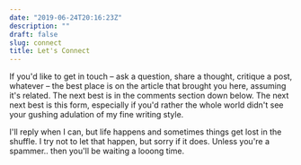 ```yaml
---
date: "2019-06-24T20:16:23Z"
description: ""
draft: false
slug: connect
title: Let's Connect
---
```



If you'd like to get in touch – ask a question, share a thought, critique a post, whatever – the best place is on the article that brought you here, assuming it's related. The next best is in the comments section down below. The next next best is this form, especially if you'd rather the whole world didn't see your gushing adulation of my fine writing style.

I'll reply when I can, but life happens and sometimes things get lost in the shuffle. I try not to let that happen, but sorry if it does. Unless you're a spammer.. then you'll be waiting a looong time.



